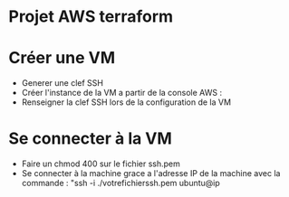 # Projet AWS terraform

# Créer une VM

 - Generer une clef SSH 
 - Créer l'instance de la VM a partir de la console AWS : 
 - Renseigner la clef SSH lors de la configuration de la VM


# Se connecter à la VM

- Faire un chmod 400 sur le fichier ssh.pem
- Se connecter à la machine grace a l'adresse IP de la machine avec la commande :
  "ssh -i ./votrefichierssh.pem ubuntu@ip
